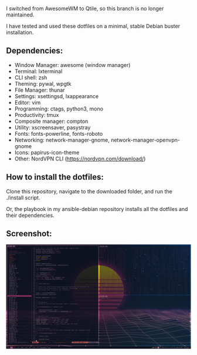 I switched from AwesomeWM to Qtile, so this branch is no longer maintained.

I have tested and used these dotfiles on a minimal, stable Debian buster installation.

## Dependencies:
* Window Manager: awesome (window manager)
* Terminal: lxterminal
* CLI shell: zsh
* Theming: pywal, wpgtk
* File Manager: thunar
* Settings: xsettingsd, lxappearance
* Editor: vim
* Programming: ctags, python3, mono
* Productivity: tmux
* Composite manager: compton
* Utility: xscreensaver, pasystray
* Fonts: fonts-powerline, fonts-roboto
* Networking: network-manager-gnome, network-manager-openvpn-gnome
* Icons: papirus-icon-theme
* Other: NordVPN CLI (https://nordvpn.com/download/)

## How to install the dotfiles:
Clone this repository, navigate to the downloaded folder, and run the ./install script.

Or, the playbook in my ansible-debian repository installs all the dotfiles and their dependencies.

## Screenshot:

![Alt text](screenshot.png?raw=true "Screenshot")
